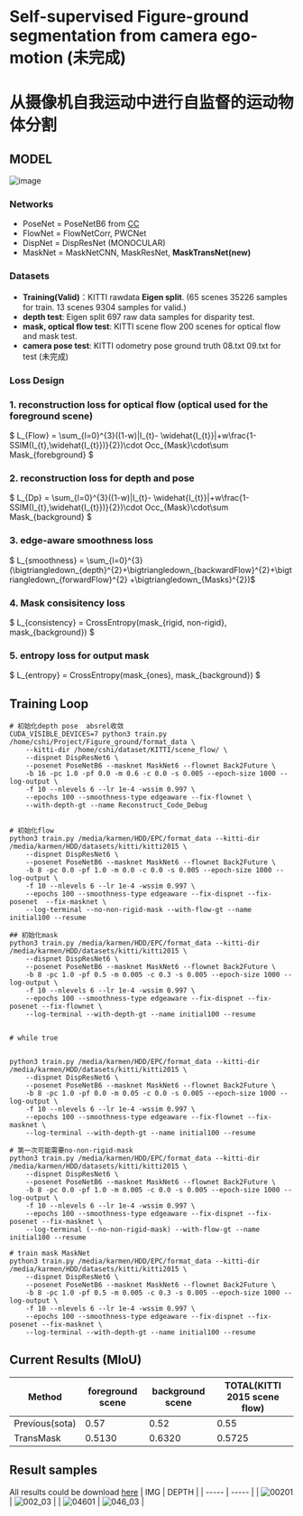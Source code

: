 # Self-supervised Figure-ground segmentation from camera ego-motion (未完成)
# 从摄像机自我运动中进行自监督的运动物体分割

## MODEL
![image](https://user-images.githubusercontent.com/54012489/153791403-35cea64c-1f09-4f60-aeeb-219a96057e3b.png)

### Networks
* PoseNet = PoseNetB6  from [CC](https://github.com/anuragranj/cc)
* FlowNet = FlowNetCorr, PWCNet 
* DispNet = DispResNet (MONOCULAR)
* MaskNet = MaskNetCNN, MaskResNet, **MaskTransNet(new)** 

### Datasets
* **Training(Valid)**：KITTI rawdata **Eigen split**. (65 scenes 35226 samples for train. 13 scenes 9304 samples for valid.)
* **depth test**: Eigen split 697 raw data samples for disparity test. 
* **mask, optical flow test**: KITTI scene flow 200 scenes for optical flow and mask test.
* **camera pose test**: KITTI odometry pose ground truth 08.txt 09.txt for test (未完成)

### Loss Design
### 1. reconstruction loss for optical flow (optical used for the foreground scene)
$ L_{Flow} = \sum_{l=0}^{3}((1-w)|I_{t}- \widehat{I_{t}}|+w\frac{1-SSIM(I_{t},\widehat{I_{t}})}{2})\cdot Occ_{Mask}\cdot\sum Mask_{forebground} $
### 2. reconstruction loss for depth and pose
$ L_{Dp} = \sum_{l=0}^{3}((1-w)|I_{t}- \widehat{I_{t}}|+w\frac{1-SSIM(I_{t},\widehat{I_{t}})}{2})\cdot Occ_{Mask}\cdot\sum Mask_{background} $
### 3. edge-aware smoothness loss
$ L_{smoothness} = \sum_{l=0}^{3}(\bigtriangledown_{depth}^{2}+\bigtriangledown_{backwardFlow}^{2}+\bigtriangledown_{forwardFlow}^{2} +\bigtriangledown_{Masks}^{2})$
### 4. Mask consisitency loss
$ L_{consistency} = CrossEntropy(mask_{rigid, non-rigid}, mask_{background}) $
### 5. entropy loss for output mask
$ L_{entropy} = CrossEntropy(mask_{ones}, mask_{background}) $

## Training Loop
```
# 初始化depth pose  absrel收敛
CUDA_VISIBLE_DEVICES=7 python3 train.py /home/cshi/Project/Figure_ground/format_data \
    --kitti-dir /home/cshi/dataset/KITTI/scene_flow/ \
    --dispnet DispResNet6 \
    --posenet PoseNetB6 --masknet MaskNet6 --flownet Back2Future \
    -b 16 -pc 1.0 -pf 0.0 -m 0.6 -c 0.0 -s 0.005 --epoch-size 1000 --log-output \
    -f 10 --nlevels 6 --lr 1e-4 -wssim 0.997 \
    --epochs 100 --smoothness-type edgeaware --fix-flownet \
    --with-depth-gt --name Reconstruct_Code_Debug


# 初始化flow
python3 train.py /media/karmen/HDD/EPC/format_data --kitti-dir /media/karmen/HDD/datasets/kitti/kitti2015 \
    --dispnet DispResNet6 \
    --posenet PoseNetB6 --masknet MaskNet6 --flownet Back2Future \
    -b 8 -pc 0.0 -pf 1.0 -m 0.0 -c 0.0 -s 0.005 --epoch-size 1000 --log-output \
    -f 10 --nlevels 6 --lr 1e-4 -wssim 0.997 \
    --epochs 100 --smoothness-type edgeaware --fix-dispnet --fix-posenet  --fix-masknet \
    --log-terminal --no-non-rigid-mask --with-flow-gt --name initial100 --resume

## 初始化mask
python3 train.py /media/karmen/HDD/EPC/format_data --kitti-dir /media/karmen/HDD/datasets/kitti/kitti2015 \
    --dispnet DispResNet6 \
    --posenet PoseNetB6 --masknet MaskNet6 --flownet Back2Future \
    -b 8 -pc 1.0 -pf 0.5 -m 0.005 -c 0.3 -s 0.005 --epoch-size 1000 --log-output \
    -f 10 --nlevels 6 --lr 1e-4 -wssim 0.997 \
    --epochs 100 --smoothness-type edgeaware --fix-dispnet --fix-posenet --fix-flownet \
    --log-terminal --with-depth-gt --name initial100 --resume


# while true


python3 train.py /media/karmen/HDD/EPC/format_data --kitti-dir /media/karmen/HDD/datasets/kitti/kitti2015 \
    --dispnet DispResNet6 \
    --posenet PoseNetB6 --masknet MaskNet6 --flownet Back2Future \
    -b 8 -pc 1.0 -pf 0.0 -m 0.05 -c 0.0 -s 0.005 --epoch-size 1000 --log-output \
    -f 10 --nlevels 6 --lr 1e-4 -wssim 0.997 \
    --epochs 100 --smoothness-type edgeaware --fix-flownet --fix-masknet \
    --log-terminal --with-depth-gt --name initial100 --resume

# 第一次可能需要no-non-rigid-mask
python3 train.py /media/karmen/HDD/EPC/format_data --kitti-dir /media/karmen/HDD/datasets/kitti/kitti2015 \
    --dispnet DispResNet6 \
    --posenet PoseNetB6 --masknet MaskNet6 --flownet Back2Future \
    -b 8 -pc 0.0 -pf 1.0 -m 0.005 -c 0.0 -s 0.005 --epoch-size 1000 --log-output \
    -f 10 --nlevels 6 --lr 1e-4 -wssim 0.997 \
    --epochs 100 --smoothness-type edgeaware --fix-dispnet --fix-posenet --fix-masknet \
    --log-terminal (--no-non-rigid-mask) --with-flow-gt --name initial100 --resume

# train mask MaskNet
python3 train.py /media/karmen/HDD/EPC/format_data --kitti-dir /media/karmen/HDD/datasets/kitti/kitti2015 \
    --dispnet DispResNet6 \
    --posenet PoseNetB6 --masknet MaskNet6 --flownet Back2Future \
    -b 8 -pc 1.0 -pf 0.5 -m 0.005 -c 0.3 -s 0.005 --epoch-size 1000 --log-output \
    -f 10 --nlevels 6 --lr 1e-4 -wssim 0.997 \
    --epochs 100 --smoothness-type edgeaware --fix-dispnet --fix-posenet --fix-masknet \
    --log-terminal --with-depth-gt --name initial100 --resume
 ```
 
## Current Results (MIoU)
| Method | foreground scene   | background scene   | TOTAL(KITTI 2015 scene flow) |
| ---------------- | ---- | ---- | ---------------------------- |
| Previous(sota)     | 0.57 | 0.52 | 0.55                         |
| TransMask | 0.5130 | 0.6320 | 0.5725             |

## Result samples
All results could be download [here](https://drive.google.com/file/d/1YzR0FIVM1U3eEr2aiY3S-SYeIObKza2H/view?usp=sharing)
| IMG | DEPTH |
| ----- | ----- |
| ![00201](https://user-images.githubusercontent.com/54012489/152453327-d31c2396-1449-42b5-991e-67a3017384b9.png) | ![002_03](https://user-images.githubusercontent.com/54012489/152453397-525e6f97-40b5-4150-9039-5da59dcd0063.png) |
| ![04601](https://user-images.githubusercontent.com/54012489/152453466-7c66a7d7-3d08-4294-82ed-bd9955edbbec.png) | ![046_03](https://user-images.githubusercontent.com/54012489/152453482-c79ba389-b123-4741-9984-f2463ff4b666.png) |
